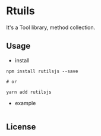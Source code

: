 # Rtuils

It's a Tool library, method collection.



## Usage

- install

```shell
npm install rutilsjs --save

# or

yarn add rutilsjs
```

- example

```javascript

```


## License